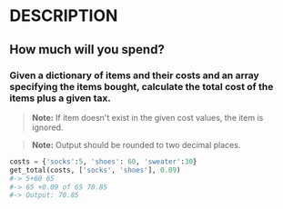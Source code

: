 # DESCRIPTION
## How much will you spend?


### Given a dictionary of items and their costs and an array specifying the items bought, calculate the total cost of the items plus a given tax.

> **Note:** If item doesn't exist in the given cost values, the item is ignored.

> **Note:**
> Output should be rounded to two decimal places.

```python
costs = {'socks':5, 'shoes': 60, 'sweater':30}
get_total(costs, ['socks', 'shoes'], 0.09)
#-> 5+60 65
#-> 65 +0.09 of 65 70.85
#-> Output: 70.85
```
